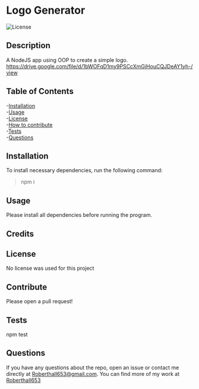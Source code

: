 # Logo Generator  

![License](https://img.shields.io/badge/License-grey.svg)  

## Description
A NodeJS app using OOP to create a simple logo.
https://drive.google.com/file/d/1bWOFqD1my9PSCcXmGiHouCQJDeAY1yh-/view

## Table of Contents
-[Installation](#installation)  
-[Usage](#usage)  
-[License](#license)  
-[How to contribute](#contribute)  
-[Tests](#tests)  
-[Questions](#questions)  

## Installation
To install necessary dependencies, run the following command: 
>npm i
## Usage
Please install all dependencies before running the program.
## Credits
## License
No license was used for this project
## Contribute
Please open a pull request!
## Tests
npm test
## Questions
If you have any questions about the repo, open an issue or contact me directly at Roberthall653@gmail.com. You can find more of my work at [Roberthall653](https://github.com/Roberthall653)
